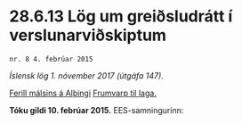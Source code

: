 # 28.6.13 Lög um greiðsludrátt í verslunarviðskiptum

`nr. 8 4. febrúar 2015`

_Íslensk lög 1. nóvember 2017 (útgáfa 147)._

[Ferill málsins á Alþingi](https://www.althingi.is/thingstorf/thingmalalistar-eftir-thingum/ferill/?ltg=144&mnr=8)
[Frumvarp til laga.](https://www.althingi.is/altext/144/s/0008.html)

**Tóku gildi 10. febrúar 2015.**
EES-samningurinn:


